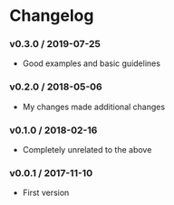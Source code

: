 Changelog
=========

### v0.3.0 / 2019-07-25

  - Good examples and basic guidelines

### v0.2.0 / 2018-05-06

  - My changes made additional changes

### v0.1.0 / 2018-02-16

  - Completely unrelated to the above

### v0.0.1 / 2017-11-10

  - First version
